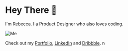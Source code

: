 # Hey There 👋

I'm Rebecca. I a Product Designer who also loves coding.

![Me](https://github.com/rebeccanoren/rebeccanoren/static/rebecca-selfie.jpg)

Check out my [Portfolio](https://www.rebeccanoren.se), [LinkedIn](https://linkedin.com/in/rebecca-noré) and [Dribbble](https://dribbble.com/rebeccanoren).
n
